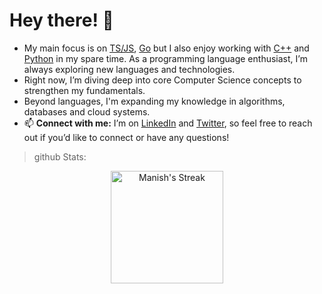 # Hey there! 👋

- My main focus is on [TS/JS](https://www.typescriptlang.org/), [Go](https://go.dev/) but I also enjoy working with [C++](https://isocpp.org/) and [Python](https://www.python.org/) in my spare time. As a programming language enthusiast, I’m always exploring new languages and technologies.
- Right now, I’m diving deep into core Computer Science concepts to strengthen my fundamentals.
- Beyond languages, I'm expanding my knowledge in algorithms, databases and cloud systems.
- 📫 **Connect with me:** I’m on [LinkedIn](https://www.linkedin.com/in/manish-biswal-xd) and [Twitter](https://x.com/ManishBisw74956), so feel free to reach out if you’d like to connect or have any questions!
>github Stats:
<p align="center">
  <img src="https://streak-stats.vercel.app/?user=iamanishx&theme=graywhite&hide_border=false" alt="Manish's Streak" height="180px"/>
</p>

